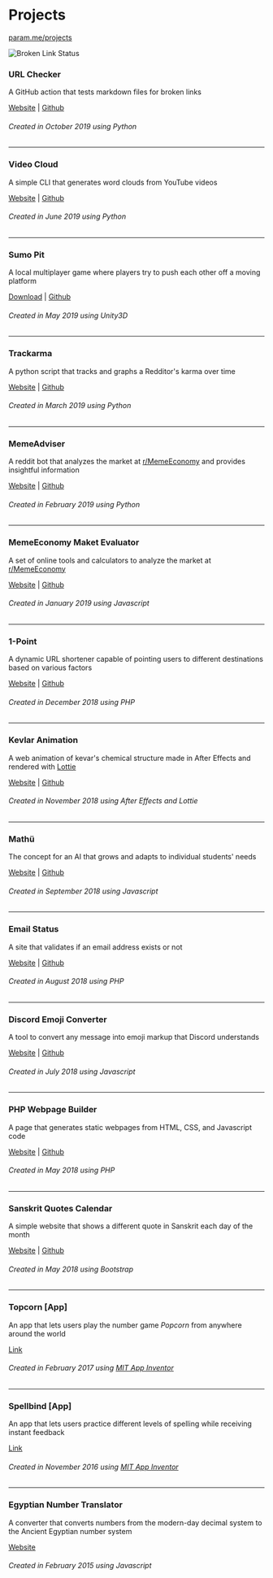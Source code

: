 # Projects
[param.me/projects](https://www.param.me/projects)

![Broken Link Status](https://github.com/paramt/projects/workflows/Check%20URLs/badge.svg)

### URL Checker
A GitHub action that tests markdown files for broken links

[Website](https://github.com/marketplace/actions/url-checker) |
[Github](https://github.com/paramt/url-checker)


###### Created in October 2019 using Python
___

### Video Cloud
A simple CLI that generates word clouds from YouTube videos

[Website](https://www.param.me/videocloud) |
[Github](https://github.com/paramt/videocloud)


###### Created in June 2019 using Python
___

### Sumo Pit
A local multiplayer game where players try to push each other off a moving platform

[Download](https://github.com/paramt/sumopit/releases) |
[Github](https://github.com/paramt/sumopit)


###### Created in May 2019 using Unity3D
___

### Trackarma
A python script that tracks and graphs a Redditor's karma over time

[Website](https://trackarma.tk) |
[Github](https://github.com/paramt/trackarma)


###### Created in March 2019 using Python
___

### MemeAdviser
A reddit bot that analyzes the market at [r/MemeEconomy](https://www.reddit.com/r/MemeEconomy) and provides insightful information

[Website](https://www.1pt.co) |
[Github](https://github.com/paramt/1pt)


###### Created in February 2019 using Python
___

### MemeEconomy Maket Evaluator
A set of online tools and calculators to analyze the market at [r/MemeEconomy](https://www.reddit.com/r/MemeEconomy)

[Website](https://www.param.me/meme) |
[Github](https://github.com/paramt/meme)


###### Created in January 2019 using Javascript
___

### 1-Point
A dynamic URL shortener capable of pointing users to different destinations based on various factors

[Website](https://www.1pt.co) |
[Github](https://github.com/paramt/1pt)


###### Created in December 2018 using PHP
___

### Kevlar Animation
A web animation of kevar's chemical structure made in After Effects and rendered with [Lottie](https://airbnb.io/lottie/#/)

[Website](https://www.param.me/kevlar) |
[Github](https://github.com/paramt/kevlar)


###### Created in November 2018 using After Effects and Lottie
___

### Mathü
The concept for an AI that grows and adapts to individual students' needs

[Website](https://mathu.cf) |
[Github](https://github.com/paramt/mathu)


###### Created in September 2018 using Javascript
___

### Email Status
A site that validates if an email address exists or not

[Website](https://www.param.me/email-status) |
[Github](https://github.com/paramt/email-status)


###### Created in August 2018 using PHP
___

### Discord Emoji Converter
A tool to convert any message into emoji markup that Discord understands

[Website](https://www.param.me/discord-emoji) |
[Github](https://github.com/paramt/discord-emoji)


###### Created in July 2018 using Javascript
___

### PHP Webpage Builder
A page that generates static webpages from HTML, CSS, and Javascript code

[Website](https://code.param.me) |
[Github](https://github.com/paramt/code-editor)

###### Created in May 2018 using PHP
___

### Sanskrit Quotes Calendar
A simple website that shows a different quote in Sanskrit each day of the month

[Website](https://gq31.gq) |
[Github](https://github.com/paramt/code-editor)

###### Created in May 2018 using Bootstrap
___

### Topcorn [App]
An app that lets users play the number game *Popcorn* from anywhere around the world

[Link](https://play.google.com/store/apps/details?id=appinventor.ai_700164.Topcorn&hl=en)

###### Created in February 2017 using [MIT App Inventor](http://appinventor.mit.edu/)
___

### Spellbind [App]
An app that lets users practice different levels of spelling while receiving instant feedback

[Link](https://play.google.com/store/apps/details?id=appinventor.ai_700164.SpellBind_all)

###### Created in November 2016 using [MIT App Inventor](http://appinventor.mit.edu/)
___

### Egyptian Number Translator
A converter that converts numbers from the modern-day decimal system to the Ancient Egyptian number system

[Website](https://bit.ly/2JpR0jr)

###### Created in February 2015 using Javascript
